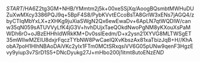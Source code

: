$START$/HA6Z2tg3GM+NHB/YMmtm2j5k+00xeSSjXq/AoogBQsmbtMWHuDUZuXwMXcy3386PQJ9q+5BpF4S8/PybKVvtECcoBsTA8GrlW3xENs7jAGQ4/zbyCTIqMbYxLX+zXHKg9juXiaSWgN2Qx6ewEwaDv+6ApLN7qtWQDlW/canw35qN059sATUVVyLfK4jG3V+hvhDUjxTaeQOkdNwoPgNM8yKXouXsPaMWDh6rO+oJBzEHHhIdWRkKM+Dv0ssIEedm/D+x2ysn21XYVG8MLTWSgET35mWIlwMZElU8dxjrFqczTYbNW8PwCaelQXvKbszAx81xaTbizJqB+H//KhAobA7poH1HlhNBAoDAiVKc2yIx1FTm0MCtSRxqsiVV6G05pUNw9qenF3HgzEvy9yiup3v7SrD1S5+DNcDyukg27J+mHbo200j1itmt8utoENz$END$